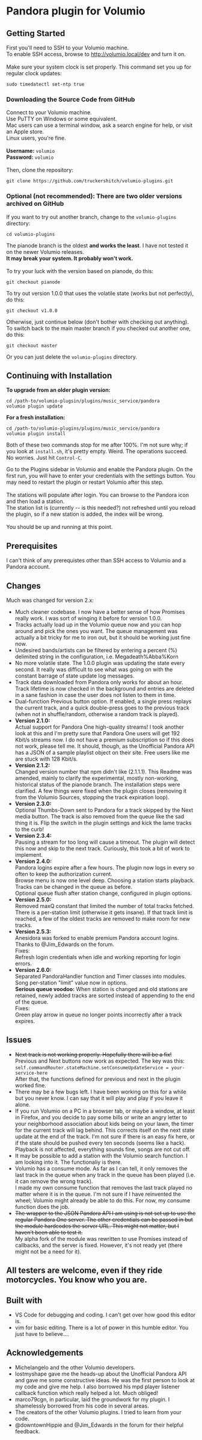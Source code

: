 # Pandora plugin for Volumio

## Getting Started

First you'll need to SSH to your Volumio machine.<br/>
To enable SSH access, browse to http://volumio.local/dev and turn it on.<br/>
<br/>
Make sure your system clock is set properly.  This command set you up for regular clock updates:<br/>

`sudo timedatectl set-ntp true`

### Downloading the Source Code from GitHub

Connect to your Volumio machine.<br/>
Use PuTTY on Windows or some equivalent.<br/>
Mac users can use a terminal window, ask a search engine for help, or visit an Apple store.<br/>
Linux users, you're fine.<br/>
<br/>
<b>Username:</b> `volumio`<br/>
<b>Password:</b> `volumio`<br/>
<br/>
Then, clone the repository:

`git clone https://github.com/truckershitch/volumio-plugins.git`<br/>

### <b>Optional (not recommended):</b> There are two older versions archived on GitHub

If you want to try out another branch, change to the `volumio-plugins` directory:

`cd volumio-plugins`

The pianode branch is the oldest <b>and works the least</b>.  I have not tested it on the newer Volumio releases.<br/>
<b>It may break your system.  It probably won't work.</b><br/>
<br/>
To try your luck with the version based on pianode, do this:

`git checkout pianode`

To try out version 1.0.0 that uses the volatile state (works but not perfectly), do this:

`git checkout v1.0.0`

Otherwise, just continue below (don't bother with checking out anything).  To switch back to the main master branch if you checked out another one, do this:

`git checkout master`

Or you can just delete the `volumio-plugins` directory.

## Continuing with Installation

<b>To upgrade from an older plugin version:</b>

`cd /path-to/volumio-plugsin/plugins/music_service/pandora`<br/>
`volumio plugin update`

<b>For a fresh installation:</b>

`cd /path-to/volumio-plugins/plugins/music_service/pandora`<br/>
`volumio plugin install`

Both of these two commands stop for me after 100%.  I'm not sure why; if you look at `install.sh`, it's pretty empty.  Weird.  The operations succeed.<br/>
No worries.  Just hit `Control-C`.<br/>

Go to the Plugins sidebar in Volumio and enable the Pandora plugin.  On the first run, you will have to enter your credentials with the settings button.  You may need to restart the plugin or restart Volumio after this step.<br/>
<br/>
The stations will populate after login.  You can browse to the Pandora icon and then load a station.<br/>
The station list is (currently -- is this needed?) not refreshed until you reload the plugin, so if a new station is added, the index will be wrong.<br/>
<br/>
You should be up and running at this point.<br/>

## Prerequisites

I can't think of any prerequistes other than SSH access to Volumio and a Pandora account.<br/>

## Changes

Much was changed for version 2.x:

* Much cleaner codebase.  I now have a better sense of how Promises really work.  I was sort of winging it before for version 1.0.0.
* Tracks actually load up in the Volumio queue now and you can hop around and pick the ones you want.  The queue management was actually a bit tricky for me to iron out, but it should be working just fine now.
* Undesired bands/artists can be filtered by entering a percent (%) delimited string in the configuration, i.e. Megadeath%Abba%Korn
* No more volatile state.  The 1.0.0 plugin was updating the state every second.  It really was difficult to see what was going on with the constant barrage of state update log messages.
* Track data downloaded from Pandora only works for about an hour.  Track lifetime is now checked in the background and entries are deleted in a sane fashion in case the user does not listen to them in time.
* Dual-function Previous button option.  If enabled, a single press replays the current track, and a quick double-press goes to the previous track (when not in shuffle/random, otherwise a random track is played).
* <b>Version 2.1.0:</b><br/>
Actual support for Pandora One high-quality streams!  I took another look at this and I'm pretty sure that Pandora One users will get 192 Kbit/s streams now.  I do not have a premium subscription so if this does not work, please tell me.  It should, though, as the Unofficial Pandora API has a JSON of a sample playlist object on their site.  Free users like me are stuck with 128 Kbit/s.
* <b>Version 2.1.2:</b><br/>
Changed version number that npm didn't like (2.1.1.1).  This Readme was amended, mainly to clarify the experimental, mostly non-working, historical status of the pianode branch.  The installation steps were clarified.  A few things were fixed when the plugin closes (removing it from the Volumio Sources, stopping the track expiration loop).
* <b>Version 2.3.0:</b><br/>
Optional Thumbs-Down sent to Pandora for a track skipped by the Next media button.  The track is also removed from the queue like the sad thing it is.  Flip the switch in the plugin settings and kick the lame tracks to the curb!
* <b>Version 2.3.4:</b><br/>
Pausing a stream for too long will cause a timeout.  The plugin will detect this now and skip to the next track.  Curiously, this took a bit of work to implement.
* <b>Version 2.4.0:</b><br/>
Pandora logins expire after a few hours.  The plugin now logs in every so often to keep the authorization current.<br>
Browse menu is now one level deep.  Choosing a station starts playback.  Tracks can be changed in the queue as before.<br/>
Optional queue flush after station change, configured in plugin options.
* <b>Version 2.5.0:</b><br/>
Removed maxQ constant that limited the number of total tracks fetched.<br/>
There is a per-station limit (otherwise it gets insane).  If that track limit is reached, a few of the oldest tracks are removed to make room for new tracks.
* <b>Version 2.5.3:</b><br/>
Anesidora was forked to enable premium Pandora account logins.  Thanks to @Jim_Edwards on the forum.<br/>
Fixes:<br/>
Refresh login credentials when idle and working reporting for login errors.
* <b>Version 2.6.0:</b><br/>
Separated PandoraHandler function and Timer classes into modules.  Song per-station "limit" value now in options.<br/>
<b>Serious queue voodoo:</b> When station is changed and old stations are retained, newly added tracks are sorted instead of appending to the end of the queue.<br/>
Fixes:<br/>
Green play arrow in queue no longer points incorrectly after a track expires.

## Issues

* ~~Next track is not working properly.  Hopefully there will be a fix!~~<br/>
Previous and Next buttons now work as expected.  The key was this:<br/>
`self.commandRouter.stateMachine.setConsumeUpdateService = your-service-here`<br/>
After that, the functions defined for previous and next in the plugin worked fine.
* There may be a few bugs left.  I have been working on this for a while but you never know.  I can say that it will play and play if you leave it alone.
* If you run Volumio on a PC in a browser tab, or maybe a window, at least in Firefox, and you decide to pay some bills or write an angry letter to your neighborhood association about kids being on your lawn, the timer for the current track will lag behind.  This corrects itself on the next state update at the end of the track.  I'm not sure if there is an easy fix here, or if the state should be pushed every ten seconds (seems like a hack).  Playback is not affected, everything sounds fine, songs are not cut off.
* It may be possible to add a station with the Volumio search function.  I am looking into it.  The functionaliy is there.
* Volumio has a consume mode.  As far as I can tell, it only removes the last track in the queue when any track in the queue has been played (i.e. it can remove the wrong track).<br/>
I made my own consume function that removes the last track played no matter where it is in the queue.  I'm not sure if I have reinvented the wheel; Volumio might already be able to do this.  For now, my consume function does the job.
* ~~The wrapper to the JSON Pandora API I am using is not set up to use the regular Pandora One server.  The other credentials can be passed in but the module hardcodes the server URL.  This might not matter, but I haven't been able to test it.~~<br/>
My alpha fork of the module was rewritten to use Promises instead of callbacks, and the server is fixed.  However, it's not ready yet (there might not be a need for it).

## All testers are welcome, even if they ride motorcycles.  You know who you are.

## Built with

* VS Code for debugging and coding.  I can't get over how good this editor is.
* vim for basic editing.  There is a lot of power in this humble editor.  You just have to believe....

## Acknowledgements

* Michelangelo and the other Volumio developers.
* lostmyshape gave me the heads-up about the Unofficial Pandora API and gave me some constructive ideas.  He was the first person to look at my code and give me help.  I also borrowed his mpd player listener callback function which really helped a lot.  Much obliged!
* marco79cgn, in particular, laid the groundwork for my plugin.  I shamelessly borrowed from his code in several areas.
* The creators of the other Volumio plugins.  I tried to learn from your code.
* @downtownHippie and @Jim_Edwards in the forum for their helpful feedback.